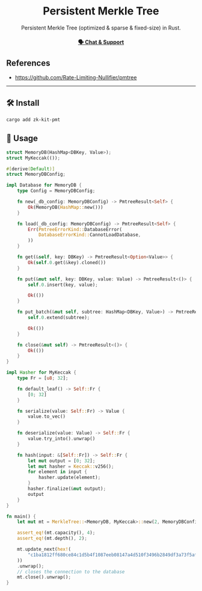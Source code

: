 <p align="center">
    <h1 align="center">
        Persistent Merkle Tree
    </h1>
    <p align="center">Persistent Merkle Tree (optimized & sparse & fixed-size) in Rust.</p>
</p>

<div align="center">
    <h4>
        <a href="https://appliedzkp.org/discord">
            🗣️ Chat &amp; Support
        </a>
    </h4>
</div>

## References

- https://github.com/Rate-Limiting-Nullifier/pmtree

---

## 🛠 Install

```bash
cargo add zk-kit-pmt
```

## 📜 Usage

```rust
struct MemoryDB(HashMap<DBKey, Value>);
struct MyKeccak(());

#[derive(Default)]
struct MemoryDBConfig;

impl Database for MemoryDB {
    type Config = MemoryDBConfig;

    fn new(_db_config: MemoryDBConfig) -> PmtreeResult<Self> {
        Ok(MemoryDB(HashMap::new()))
    }

    fn load(_db_config: MemoryDBConfig) -> PmtreeResult<Self> {
        Err(PmtreeErrorKind::DatabaseError(
            DatabaseErrorKind::CannotLoadDatabase,
        ))
    }

    fn get(&self, key: DBKey) -> PmtreeResult<Option<Value>> {
        Ok(self.0.get(&key).cloned())
    }

    fn put(&mut self, key: DBKey, value: Value) -> PmtreeResult<()> {
        self.0.insert(key, value);

        Ok(())
    }

    fn put_batch(&mut self, subtree: HashMap<DBKey, Value>) -> PmtreeResult<()> {
        self.0.extend(subtree);

        Ok(())
    }

    fn close(&mut self) -> PmtreeResult<()> {
        Ok(())
    }
}

impl Hasher for MyKeccak {
    type Fr = [u8; 32];

    fn default_leaf() -> Self::Fr {
        [0; 32]
    }

    fn serialize(value: Self::Fr) -> Value {
        value.to_vec()
    }

    fn deserialize(value: Value) -> Self::Fr {
        value.try_into().unwrap()
    }

    fn hash(input: &[Self::Fr]) -> Self::Fr {
        let mut output = [0; 32];
        let mut hasher = Keccak::v256();
        for element in input {
            hasher.update(element);
        }
        hasher.finalize(&mut output);
        output
    }
}

fn main() {
    let mut mt = MerkleTree::<MemoryDB, MyKeccak>::new(2, MemoryDBConfig).unwrap();

    assert_eq!(mt.capacity(), 4);
    assert_eq!(mt.depth(), 2);

    mt.update_next(hex!(
        "c1ba1812ff680ce84c1d5b4f1087eeb08147a4d510f3496b2849df3a73f5af95"
    ))
    .unwrap();
    // closes the connection to the database
    mt.close().unwrap();
}
```
